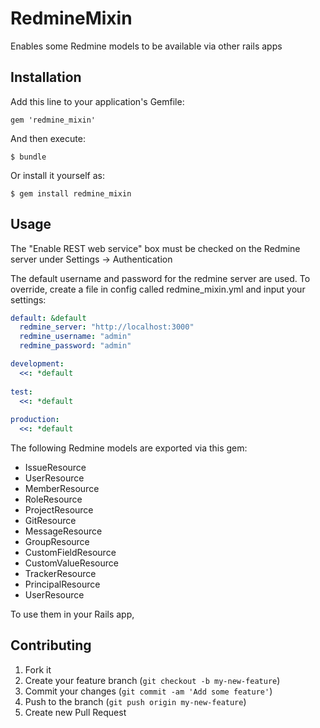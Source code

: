 # RedmineMixin

Enables some Redmine models to be available via other rails apps

## Installation

Add this line to your application's Gemfile:

    gem 'redmine_mixin'

And then execute:

    $ bundle

Or install it yourself as:

    $ gem install redmine_mixin

## Usage

The "Enable REST web service" box must be checked on the Redmine server under Settings -> Authentication

The default username and password for the redmine server are used. To override, create a file in config called
redmine_mixin.yml and input your settings:

```yml
default: &default
  redmine_server: "http://localhost:3000"
  redmine_username: "admin"
  redmine_password: "admin"

development:
  <<: *default
  
test:
  <<: *default
  
production:
  <<: *default
```
The following Redmine models are exported via this gem:

* IssueResource
* UserResource
* MemberResource
* RoleResource
* ProjectResource
* GitResource
* MessageResource
* GroupResource
* CustomFieldResource
* CustomValueResource
* TrackerResource
* PrincipalResource
* UserResource

To use them in your Rails app, 

## Contributing

1. Fork it
2. Create your feature branch (`git checkout -b my-new-feature`)
3. Commit your changes (`git commit -am 'Add some feature'`)
4. Push to the branch (`git push origin my-new-feature`)
5. Create new Pull Request
